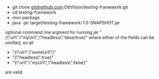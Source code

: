 * git clone git@github.com:OttVilson/testing-framework.git
* cd testing-framework
* mvn package
* java -jar target/testing-framework-1.0-SNAPSHOT.jar

optional command line argment for running jar
\"{\\\"url\\\":\\\"myUrl\\\",\\\"headless\\\":false/true}\"
where either of the fields can be omitted, so all
* \"{\\\"ulr\\\":\\\"someUrl\\\"}\"
* \"{\\\"headless\\\":true}\"
* \"{\\\"url\\\":\\\"myUrl\\\",\\\"headless\\\":false}\"

are valid.
